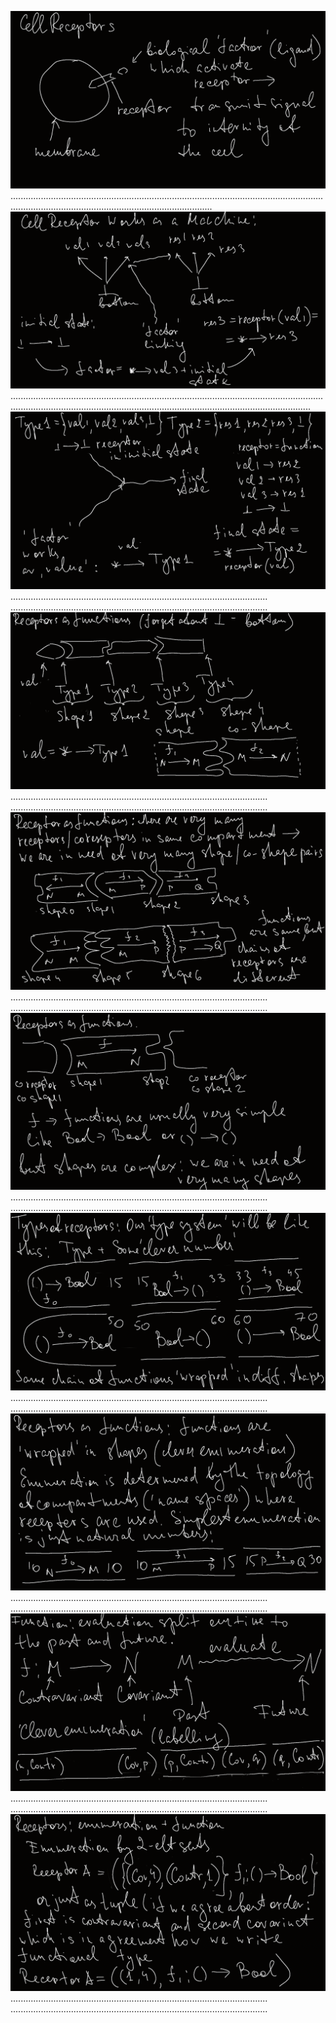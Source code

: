 ![ScreenShot](./pictures/Receptors_0.png)
............................................................................................................................................................................................................
![ScreenShot](./pictures/Receptors_1.png)
...................................................................................................................................................................................................................................................
![ScreenShot](./pictures/Receptors_2.png)
......................................................................................................
......................................................................................................
![ScreenShot](./pictures/Receptors_3.png)
......................................................................................................
......................................................................................................
![ScreenShot](./pictures/Receptors_4.png)
......................................................................................................
......................................................................................................
![ScreenShot](./pictures/Receptors_5.png)
......................................................................................................
......................................................................................................
![ScreenShot](./pictures/Receptors_6.png)
......................................................................................................
......................................................................................................
![ScreenShot](./pictures/Receptors_7.png)
......................................................................................................
......................................................................................................
![ScreenShot](./pictures/Receptors_8.png)
......................................................................................................
......................................................................................................
![ScreenShot](./pictures/Receptors_9.png)
......................................................................................................
......................................................................................................